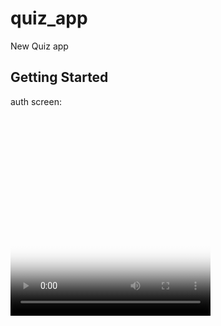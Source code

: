# quiz_app

New Quiz app

## Getting Started

auth screen:

[//]: # (<p align="left">)

[//]: # (    <img src="video/img.png" alt="SR GUI opening window")

[//]: # (        width="200"/>)

[//]: # (</p>)

[//]: # ()
[//]: # (<p align="right">)

[//]: # (    <video src="video/img_1.png" alt="SR GUI opening window")

[//]: # (        width="200"/>)

[//]: # (</p>)

<video width="320" height="320" poster="video/img_1.png" autoplay>
    <source type="video/mp4" src="video/quiz_app.mp4">
</video>